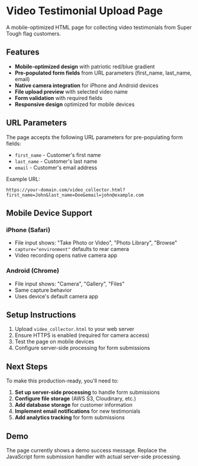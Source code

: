 # Video Testimonial Upload Page

A mobile-optimized HTML page for collecting video testimonials from Super Tough flag customers.

## Features

- **Mobile-optimized design** with patriotic red/blue gradient
- **Pre-populated form fields** from URL parameters (first_name, last_name, email)
- **Native camera integration** for iPhone and Android devices
- **File upload preview** with selected video name
- **Form validation** with required fields
- **Responsive design** optimized for mobile devices

## URL Parameters

The page accepts the following URL parameters for pre-populating form fields:

- `first_name` - Customer's first name
- `last_name` - Customer's last name  
- `email` - Customer's email address

Example URL:
```
https://your-domain.com/video_collector.html?first_name=John&last_name=Doe&email=john@example.com
```

## Mobile Device Support

### iPhone (Safari)
- File input shows: "Take Photo or Video", "Photo Library", "Browse"
- `capture="environment"` defaults to rear camera
- Video recording opens native camera app

### Android (Chrome)
- File input shows: "Camera", "Gallery", "Files"
- Same capture behavior
- Uses device's default camera app

## Setup Instructions

1. Upload `video_collector.html` to your web server
2. Ensure HTTPS is enabled (required for camera access)
3. Test the page on mobile devices
4. Configure server-side processing for form submissions

## Next Steps

To make this production-ready, you'll need to:

1. **Set up server-side processing** to handle form submissions
2. **Configure file storage** (AWS S3, Cloudinary, etc.)
3. **Add database storage** for customer information
4. **Implement email notifications** for new testimonials
5. **Add analytics tracking** for form submissions

## Demo

The page currently shows a demo success message. Replace the JavaScript form submission handler with actual server-side processing. 